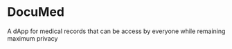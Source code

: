 # DocuMed
A dApp for medical records that can be access by everyone while remaining maximum privacy
